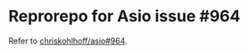 # Reprorepo for Asio issue #964

Refer to [chriskohlhoff/asio#964](https://github.com/chriskohlhoff/asio/issues/964).
